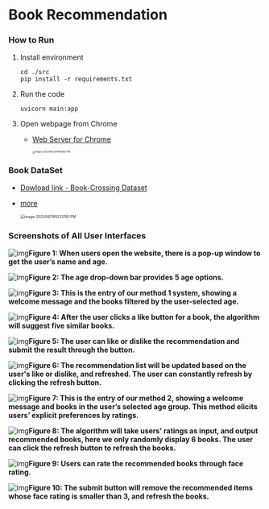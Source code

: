 # Book Recommendation 

### How to Run

1.  Install environment

    ```shell
    cd ./src
    pip install -r requirements.txt
    ```

2.  Run the code

    ```shell
    uvicorn main:app
    ```

3.  Open webpage from Chrome

    - [Web Server for Chrome](https://chrome.google.com/webstore/detail/web-server-for-chrome/ofhbbkphhbklhfoeikjpcbhemlocgigb?hl=en)

      <img src="https://s2.loli.net/2022/04/02/Th4YaJHfQyN9URx.png" alt="image-2022040230445665 PM" style="zoom:33%; margin:0;" />

### Book DataSet

- [Dowload link - Book-Crossing Dataset](http://www2.informatik.uni-freiburg.de/~cziegler/BX/BX-CSV-Dump.zip)

- [more](http://www2.informatik.uni-freiburg.de/~cziegler/BX/)

  <img src="https://s2.loli.net/2022/04/01/o7hCK6EQkJXrl4i.png" alt="image-2022040195223150 PM" style="zoom: 50%;" />

### Screenshots of All User Interfaces

![img](https://s2.loli.net/2022/05/31/s3c2jCbVOlTLJYo.png)**Figure 1: When users open the website, there is a pop-up window to get the user’s name and age.**

![img](https://s2.loli.net/2022/05/31/rMqsaRoTklxYF4f.png)**Figure 2: The age drop-down bar provides 5 age options.**

![img](https://s2.loli.net/2022/05/31/a9hkMlKpeID5Rqd.png)**Figure 3: This is the entry of our method 1 system, showing a welcome message and the books filtered by the user-selected age.**

![img](https://s2.loli.net/2022/05/31/HOaFiVmRKYAkhrD.jpg)**Figure 4: After the user clicks a like button for a book, the algorithm will suggest five similar books.**

![img](https://s2.loli.net/2022/05/31/hQpDCEJmous2e9d.png)**Figure 5: The user can like or dislike the recommendation and submit the result through the button.**

![img](https://s2.loli.net/2022/05/31/KXZAv2Fdxjy9wUD.png)**Figure 6: The recommendation list will be updated based on the user's like or dislike, and refreshed. The user can constantly refresh by clicking the refresh button.**

![img](https://s2.loli.net/2022/05/31/ZmcskiDwMVEjoJp.png)**Figure 7: This is the entry of our method 2, showing a welcome message and books in the user’s selected age group. This method elicits users’ explicit preferences by ratings.**

![img](https://s2.loli.net/2022/05/31/QYmUiVzGLg3aI4F.png)**Figure 8: The algorithm will take users' ratings as input, and output recommended books, here we only randomly display 6 books. The user can click the refresh button to refresh the books.**

![img](https://s2.loli.net/2022/05/31/IQOPKw7dliXkmyS.png)**Figure 9: Users can rate the recommended books through face rating.** 

![img](https://s2.loli.net/2022/05/31/BZwhS5o39U7rDKm.png)**Figure 10: The submit button will remove the recommended items whose face rating is smaller than 3, and refresh the books.**
